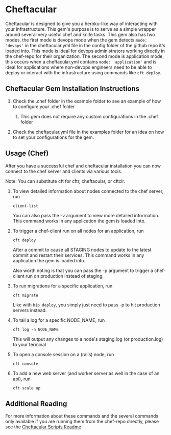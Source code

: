 # Cheftacular

Cheftacular is designed to give you a heroku-like way of interacting with your infrastructure. This gem's purpose is to serve as a 
simple wrapper around several very useful chef and knife tasks. This gem also has two modes, the first mode is devops mode when the gem
detects `mode: 'devops'` in the cheftacular.yml file in the config folder of the github repo it's loaded into. This mode is ideal for devops administrators working
directly in the chef-repo for their organization. The second mode is application mode, this occurs when a cheftacular.yml contains `mode: 'application'` and is ideal for 
applications where non-devops engineers need to be able to deploy or interact with the infrastructure using commands like `cft deploy`.

## Cheftacular Gem Installation Instructions

1. Check the .chef folder in the example folder to see an example of how to configure your .chef folder

    1. This gem does not require any custom configurations in the .chef folder

2. Check the cheftacular.yml file in the examples folder for an idea on how to set your configurations for the gem.

## Usage (Chef)

After you have a successful chef and cheftacular installation you can now connect to the chef server and clients via various tools.

Note: You can substitute cft for cftr, cheftacular, or cftclr.

1.  To view detailed information about nodes connected to the chef server, run

        client-list

    You can also pass the -v argument to view more detailed information. This command works in any application the gem is loaded into.

2.  To trigger a chef-client run on all nodes for an application, run

        cft deploy

    After a commit to cause all STAGING nodes to update to the latest commit and restart their services. This command works in any application the gem is loaded into.

    Also worth noting is that you can pass the -p argument to trigger a chef-client run on production instead of staging. 

4.  To run migrations for a specific application, run

        cft migrate

    Like with `hip deploy`, you simply just need to pass -p to hit production servers instead.

5.  To tail a log for a specific NODE_NAME, run

        cft log -n NODE_NAME

    This will output any changes to a node's staging.log (or production.log) to your terminal

7.  To open a console session on a (rails) node, run

        cft console

8.  To add a new web server (and worker server as well in the case of an api), run

    `cft scale up`

## Additional Reading

For more information about these commands and the several commands only available if you are running them from the chef-repo directly, please see the [Cheftacular Scripts Readme](https://github.com/SocialCentivPublic/cheftacular/blob/master/lib/cheftacular/README.md)
